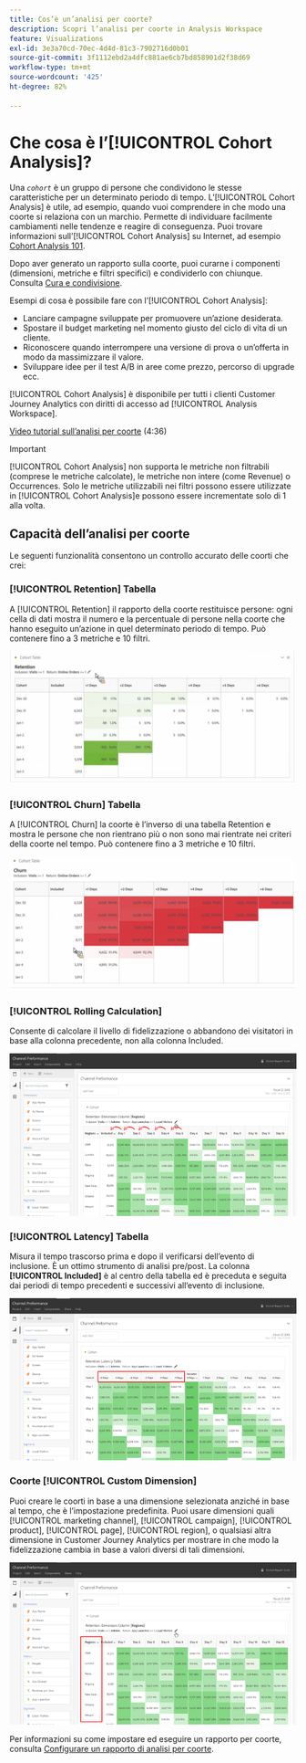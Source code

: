 ```yaml
---
title: Cos’è un’analisi per coorte?
description: Scopri l’analisi per coorte in Analysis Workspace
feature: Visualizations
exl-id: 3e3a70cd-70ec-4d4d-81c3-7902716d0b01
source-git-commit: 3f1112ebd2a4dfc881ae6cb7bd858901d2f38d69
workflow-type: tm+mt
source-wordcount: '425'
ht-degree: 82%

---
```


# Che cosa è l’[!UICONTROL Cohort Analysis]?

Una *`cohort`* è un gruppo di persone che condividono le stesse caratteristiche per un determinato periodo di tempo. L’[!UICONTROL Cohort Analysis] è utile, ad esempio, quando vuoi comprendere in che modo una coorte si relaziona con un marchio. Permette di individuare facilmente cambiamenti nelle tendenze e reagire di conseguenza. Puoi trovare informazioni sull’[!UICONTROL Cohort Analysis] su Internet, ad esempio [Cohort Analysis 101](https://it.wikipedia.org/wiki/Analisi_di_coorte).

Dopo aver generato un rapporto sulla coorte, puoi curarne i componenti (dimensioni, metriche e filtri specifici) e condividerlo con chiunque. Consulta [Cura e condivisione](/help/analysis-workspace/curate-share/curate.md).

Esempi di cosa è possibile fare con l’[!UICONTROL Cohort Analysis]:

* Lanciare campagne sviluppate per promuovere un’azione desiderata.
* Spostare il budget marketing nel momento giusto del ciclo di vita di un cliente.
* Riconoscere quando interrompere una versione di prova o un’offerta in modo da massimizzare il valore.
* Sviluppare idee per il test A/B in aree come prezzo, percorso di upgrade ecc.

[!UICONTROL Cohort Analysis] è disponibile per tutti i clienti Customer Journey Analytics con diritti di accesso ad [!UICONTROL Analysis Workspace].

[Video tutorial sull’analisi per coorte](https://experienceleague.adobe.com/docs/analytics-learn/tutorials/analysis-workspace/cohort-analysis/cohort-analysis-workspace.html?lang=it) (4:36)

>[!IMPORTANT]
>
>[!UICONTROL Cohort Analysis] non supporta le metriche non filtrabili (comprese le metriche calcolate), le metriche non intere (come Revenue) o Occurrences. Solo le metriche utilizzabili nei filtri possono essere utilizzate in [!UICONTROL Cohort Analysis]e possono essere incrementate solo di 1 alla volta.

## Capacità dell’analisi per coorte

Le seguenti funzionalità consentono un controllo accurato delle coorti che crei:

### [!UICONTROL Retention] Tabella

A [!UICONTROL Retention] il rapporto della coorte restituisce persone: ogni cella di dati mostra il numero e la percentuale di persone nella coorte che hanno eseguito un’azione in quel determinato periodo di tempo. Può contenere fino a 3 metriche e 10 filtri.

![](assets/retention-report.png)

### [!UICONTROL Churn] Tabella

A [!UICONTROL Churn] la coorte è l’inverso di una tabella Retention e mostra le persone che non rientrano più o non sono mai rientrate nei criteri della coorte nel tempo. Può contenere fino a 3 metriche e 10 filtri.

![](assets/churn-report.png)

### [!UICONTROL Rolling Calculation]

Consente di calcolare il livello di fidelizzazione o abbandono dei visitatori in base alla colonna precedente, non alla colonna Included.

![](assets/cohort-rolling-calculation.png)

### [!UICONTROL Latency] Tabella

Misura il tempo trascorso prima e dopo il verificarsi dell’evento di inclusione. È un ottimo strumento di analisi pre/post. La colonna **[!UICONTROL Included]** è al centro della tabella ed è preceduta e seguita dai periodi di tempo precedenti e successivi all’evento di inclusione.

![](assets/cohort-latency.png)

### Coorte [!UICONTROL Custom Dimension]

Puoi creare le coorti in base a una dimensione selezionata anziché in base al tempo, che è l’impostazione predefinita. Puoi usare dimensioni quali [!UICONTROL marketing channel], [!UICONTROL campaign], [!UICONTROL product], [!UICONTROL page], [!UICONTROL region], o qualsiasi altra dimensione in Customer Journey Analytics per mostrare in che modo la fidelizzazione cambia in base a valori diversi di tali dimensioni.

![](assets/cohort-customizable-cohort-row.png)

Per informazioni su come impostare ed eseguire un rapporto per coorte, consulta [Configurare un rapporto di analisi per coorte](/help/analysis-workspace/visualizations/cohort-table/t-cohort.md).
